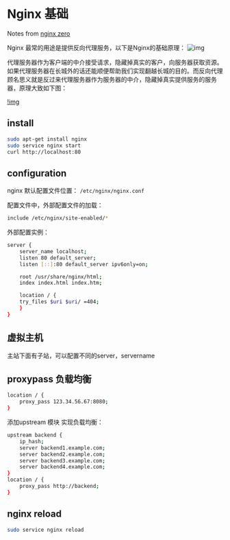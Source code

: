 # Nginx 基础 
Notes from [nginx zero](http://oilbeater.com/nginx/2014/12/29/nginx-conf-from-zero.html)

Nginx 最常的用途是提供反向代理服务，以下是Nginx的基础原理：
![img](http://oilbeater.qiniudn.com/reverseproxy.png)

代理服务器作为客户端的中介接受请求，隐藏掉真实的客户，向服务器获取资源。如果代理服务器在长城外的话还能顺便帮助我们实现翻越长城的目的。而反向代理顾名思义就是反过来代理服务器作为服务器的中介，隐藏掉真实提供服务的服务器，原理大致如下图：

[!img](http://oilbeater.qiniudn.com/proxy.png)

## install

```sh
sudo apt-get install nginx
sudo service nginx start
curl http://localhost:80
```

## configuration

nginx 默认配置文件位置： ```/etc/nginx/nginx.conf```

配置文件中，外部配置文件的加载：

```sh
include /etc/nginx/site-enabled/*
```

外部配置实例：
```sh
server {
    server_name localhost;
    listen 80 default_server;
    listen [::]:80 default_server ipv6only=on;

    root /usr/share/nginx/html;
    index index.html index.htm;

    location / {
    try_files $uri $uri/ =404;
    }
}
```
## 虚拟主机

主站下面有子站，可以配置不同的server，servername

## proxypass 负载均衡

```sh
location / {
    proxy_pass 123.34.56.67:8080;
}
```

添加upstream 模块 实现负载均衡：

```sh
upstream backend {
    ip_hash;    
    server backend1.example.com;
    server backend2.example.com;
    server backend3.example.com;
    server backend4.example.com;
}
location / {
    proxy_pass http://backend;
}

```

## nginx reload

```sh
sudo service nginx reload
```
